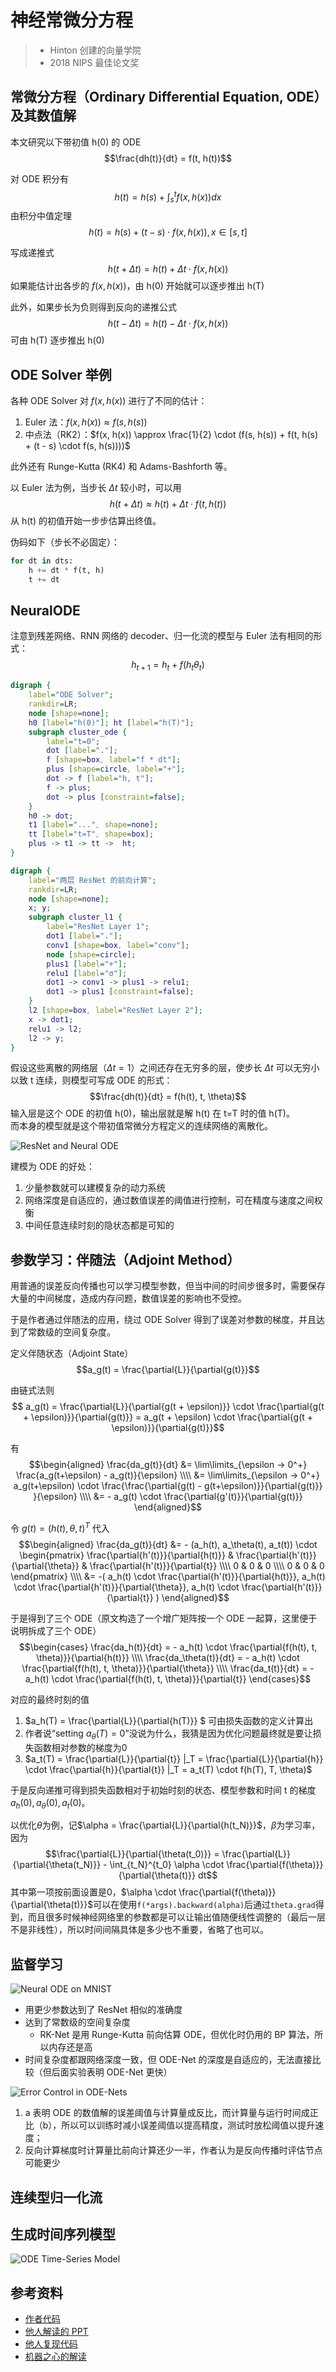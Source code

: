 # 神经常微分方程

> * Hinton 创建的向量学院
> * 2018 NIPS 最佳论文奖

## 常微分方程（Ordinary Differential Equation, ODE）及其数值解

本文研究以下带初值 h(0) 的 ODE
$$\frac{dh(t)}{dt} = f(t, h(t))$$


对 ODE 积分有
$$h(t) = h(s) + \int_s^t f(x, h(x)) dx$$
由积分中值定理
$$h(t) = h(s) + (t - s) \cdot f(x, h(x)), x \in [s, t]$$


写成递推式
$$h(t + \Delta t) = h(t) + \Delta t \cdot f(x, h(x))$$
如果能估计出各步的 $f(x, h(x))$，由 h(0) 开始就可以逐步推出 h(T)


此外，如果步长为负则得到反向的递推公式
$$h(t - \Delta t) = h(t) - \Delta t \cdot f(x, h(x))$$
可由 h(T) 逐步推出 h(0)

## ODE Solver 举例


各种 ODE Solver 对 $f(x, h(x))$ 进行了不同的估计：

1. Euler 法：$f(x, h(x)) \approx f(s, h(s))$
2. 中点法（RK2）：$f(x, h(x)) \approx \frac{1}{2} \cdot (f(s, h(s)) + f(t, h(s) + (t - s) \cdot f(s, h(s))))$

此外还有 Runge-Kutta (RK4) 和 Adams-Bashforth 等。


以 Euler 法为例，当步长 $\Delta t$ 较小时，可以用
$$h(t + \Delta t) \approx h(t) + \Delta t \cdot f(t, h(t))$$
从 h(t) 的初值开始一步步估算出终值。


伪码如下（步长不必固定）：

```python
for dt in dts:
    h += dt * f(t, h)
    t += dt
```

## NeuralODE


注意到残差网络、RNN 网络的 decoder、归一化流的模型与 Euler 法有相同的形式：
$$h_{t+1} = h_{t} + f(h_t \theta_t)$$


```dot
digraph {
    label="ODE Solver";
    rankdir=LR;
    node [shape=none];
    h0 [label="h(0)"]; ht [label="h(T)"];
    subgraph cluster_ode {
        label="t=0";
        dot [label="."];
        f [shape=box, label="f * dt"];
        plus [shape=circle, label="+"];
        dot -> f [label="h, t"];
        f -> plus;
        dot -> plus [constraint=false];
    }
    h0 -> dot;
    t1 [label="...", shape=none];
    tt [label="t=T", shape=box];
    plus -> t1 -> tt ->  ht;
}
```
```dot
digraph {
    label="两层 ResNet 的前向计算";
    rankdir=LR;
    node [shape=none];
    x; y;
    subgraph cluster_l1 {
        label="ResNet Layer 1";
        dot1 [label="."];
        conv1 [shape=box, label="conv"];
        node [shape=circle];
        plus1 [label="+"];
        relu1 [label="σ"];
        dot1 -> conv1 -> plus1 -> relu1;
        dot1 -> plus1 [constraint=false];
    }
    l2 [shape=box, label="ResNet Layer 2"];
    x -> dot1;
    relu1 -> l2;
    l2 -> y;
}
```


假设这些离散的网络层（$\Delta t=1$）之间还存在无穷多的层，使步长 $\Delta t$ 可以无穷小以致 t 连续，则模型可写成 ODE 的形式：
$$\frac{dh(t)}{dt} = f(h(t), t, \theta)$$
输入层是这个 ODE 的初值 h(0)，输出层就是解 h(t) 在 t=T 时的值 h(T)。  
而本身的模型就是这个带初值常微分方程定义的连续网络的离散化。


![ResNet and Neural ODE](resnet-and-neural-ode.png)


建模为 ODE 的好处：

1. 少量参数就可以建模复杂的动力系统
2. 网络深度是自适应的，通过数值误差的阈值进行控制，可在精度与速度之间权衡
3. 中间任意连续时刻的隐状态都是可知的


## 参数学习：伴随法（Adjoint Method）


用普通的误差反向传播也可以学习模型参数，但当中间的时间步很多时，需要保存大量的中间梯度，造成内存问题，数值误差的影响也不受控。

于是作者通过伴随法的应用，绕过 ODE Solver 得到了误差对参数的梯度，并且达到了常数级的空间复杂度。


定义伴随状态（Adjoint State）
$$a_g(t) = \frac{\partial{L}}{\partial{g(t)}}$$


由链式法则
$$ a_g(t) = \frac{\partial{L}}{\partial{g(t + \epsilon)}} \cdot \frac{\partial{g(t + \epsilon)}}{\partial{g(t)}} = a_g(t + \epsilon) \cdot \frac{\partial{g(t + \epsilon)}}{\partial{g(t)}}$$


有
$$\begin{aligned}
\frac{da_g(t)}{dt}
&= \lim\limits_{\epsilon -> 0^+} \frac{a_g(t+\epsilon) - a_g(t)}{\epsilon} \\\\
&= \lim\limits_{\epsilon -> 0^+} a_g(t+\epsilon) \cdot \frac{\frac{\partial{g(t) - g(t+\epsilon)}}{\partial{g(t)}} }{\epsilon} \\\\
&= - a_g(t) \cdot \frac{\partial{g'(t)}}{\partial{g(t)}}
\end{aligned}$$


令 $g(t) = (h(t), \theta, t)^T$ 代入
$$\begin{aligned}
\frac{da_g(t)}{dt}
&= - (a_h(t), a_\theta(t), a_t(t)) \cdot \begin{pmatrix}
\frac{\partial{h'(t)}}{\partial{h(t)}} & \frac{\partial{h'(t)}}{\partial{\theta}} & \frac{\partial{h'(t)}}{\partial{t}} \\\\
0 & 0 & 0 \\\\
0 & 0 & 0
\end{pmatrix} \\\\
&= -( a_h(t) \cdot \frac{\partial{h'(t)}}{\partial{h(t)}}, a_h(t) \cdot \frac{\partial{h'(t)}}{\partial{\theta}}, a_h(t) \cdot \frac{\partial{h'(t)}}{\partial{t}} )
\end{aligned}$$


于是得到了三个 ODE（原文构造了一个增广矩阵按一个 ODE 一起算，这里便于说明拆成了三个 ODE）
$$\begin{cases}
\frac{da_h(t)}{dt} = - a_h(t) \cdot \frac{\partial{f(h(t), t, \theta)}}{\partial{h(t)}} \\\\
\frac{da_\theta(t)}{dt} = - a_h(t) \cdot \frac{\partial{f(h(t), t, \theta)}}{\partial{\theta}} \\\\
\frac{da_t(t)}{dt} = - a_h(t) \cdot \frac{\partial{f(h(t), t, \theta)}}{\partial{t}}
\end{cases}$$

对应的最终时刻的值

1. $a_h(T) = \frac{\partial{L}}{\partial{h(T)}} $ 可由损失函数的定义计算出
2. 作者说“setting $a_\theta(T) = 0$”没说为什么，我猜是因为优化问题最终就是要让损失函数相对参数的梯度为0
3. $a_t(T) = \frac{\partial{L}}{\partial{t}} |_T = \frac{\partial{L}}{\partial{h}} \cdot \frac{\partial{h}}{\partial{t}} |_T = a_t(T) \cdot f(h(T), T, \theta)$

于是反向递推可得到损失函数相对于初始时刻的状态、模型参数和时间 t 的梯度 $a_h(0), a_\theta(0), a_t(0)$。

以优化$\theta$为例，记$\alpha = \frac{\partial{L}}{\partial{h(t_N)}}$，$\beta$为学习率，因为
$$\frac{\partial{L}}{\partial{\theta(t_0)}} = \frac{\partial{L}}{\partial{\theta(t_N)}} - \int_{t_N}^{t_0} \alpha \cdot \frac{\partial{f(\theta)}}{\partial{\theta(t)}} dt$$
其中第一项按前面设置是0，$\alpha \cdot \frac{\partial{f(\theta)}}{\partial{\theta(t)}}$可以在使用`f(*args).backward(alpha)`后通过`theta.grad`得到，而且很多时候神经网络里的参数都是可以让输出值随便线性调整的（最后一层不是非线性），所以时间间隔具体是多少也不重要，省略了也可以。


## 监督学习


![Neural ODE on MNIST](neural-ode-on-mnist.png)


* 用更少参数达到了 ResNet 相似的准确度
* 达到了常数级的空间复杂度
  * RK-Net 是用 Runge-Kutta 前向估算 ODE，但优化时仍用的 BP 算法，所以内存还是高
* 时间复杂度都跟网络深度一致，但 ODE-Net 的深度是自适应的，无法直接比较（但后面实验表明 ODE-Net 更快）


![Error Control in ODE-Nets](error-control-in-ode-nets.png)


1. a 表明 ODE 的数值解的误差阈值与计算量成反比，而计算量与运行时间成正比（b），所以可以训练时减小误差阈值以提高精度，测试时放松阈值以提升速度；
2. 反向计算梯度时计算量比前向计算还少一半，作者认为是反向传播时评估节点可能更少


## 连续型归一化流

## 生成时间序列模型


![ODE Time-Series Model](ode-time-series-model.png)

## 参考资料

* [作者代码](https://github.com/rtqichen/torchdiffeq)
* [他人解读的 PPT](https://docs.google.com/presentation/d/e/2PACX-1vQSh--YqRiXKjkydmoawYOk5e09eCCJvwzrmCLltMIdxDX7r20XEdZUmY6Y-wb1435EtdKYJMR5kKaT/pub?start=false&loop=false&delayms=3000&slide=id.g5284a8f4fd_0_106)
* [他人复现代码](https://github.com/kmkolasinski/deep-learning-notes/tree/master/seminars/2019-03-Neural-Ordinary-Differential-Equations)
* [机器之心的解读](https://mp.weixin.qq.com/s/ZEIsyV-0aTvYn6K8GyANPA)
